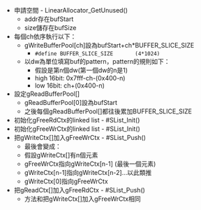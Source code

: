 - 申請空間 - LinearAllocator_GetUnused()
	- addr存在bufStart
	- size儲存在bufSize
- 每個ch依序執行以下：
	- gWriteBufferPool[ch]設為bufStart+ch*BUFFER_SLICE_SIZE
		- `#define BUFFER_SLICE_SIZE       (4*1024)`
	- 以dw為單位填寫buf的pattern，pattern的規則如下：
		- 假設是第n個dw(第一個dw的n是1)
		- high 16bit: 0x7fff-ch-(0x400-n)
		- low 16bit: ch+(0x400-n)
- 設定gReadBufferPool[]
	- gReadBufferPool[0]設為bufStart
	- 之後每個gReadBufferPool[]都往後累加BUFFER_SLICE_SIZE
- 初始化gFreeRdCtx的linked list - #SList_Init()
- 初始化gFreeWrCtx的linked list - #SList_Init()
- 把gWriteCtx[]加入gFreeWrCtx - #SList_Push()
	- 最後會變成：
	- 假設gWriteCtx[]有n個元素
	- gFreeWrCtx指向gWriteCtx[n-1] (最後一個元素)
	- gWriteCtx[n-1]指向gWriteCtx[n-2]...以此類推
	- gWriteCtx[0]指向gFreeWrCtx
- 把gReadCtx[]加入gFreeRdCtx - #SList_Push()
	- 方法和把gWriteCtx[]加入gFreeWrCtx相同